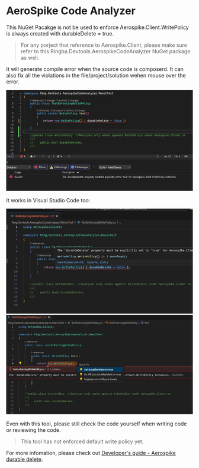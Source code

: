 # AeroSpike Code Analyzer

This NuGet Pacakge is not be used to enforce Aerospike.Client.WritePolicy is always created with durableDelete = true. 


> For any porject that reference to Aerospike.Client, please make sure refer to this Ringba.Devtools.AerospikeCodeAnalyzer NuGet package as well.

It will generate compile error when the source code is composerd.  It can also fix all the violations in the file/project/solution wehen mouse over the error.

![Compile eror](./VSCompileError.jpg)


It works in Visual Studio Code too:

![Compile eror](./VSCodeCompileError.jpg)
![Compile eror](./VSCodeWritePolicyFix.jpg)


Even with this tool, please still check the code yourself when writing code or reviewing the code.

> This tool has not enforced default write policy yet.


For more infomation, please check out [Developer's guide - Aerospike durable delete](https://app.shortcut.com/ringbadevteam/write/IkRvYyI6I3V1aWQgIjY3ODZmM2NhLTQyYTEtNGQ1OC1hMjI4LTY3MDZmYzk5OTk2YSI=).

